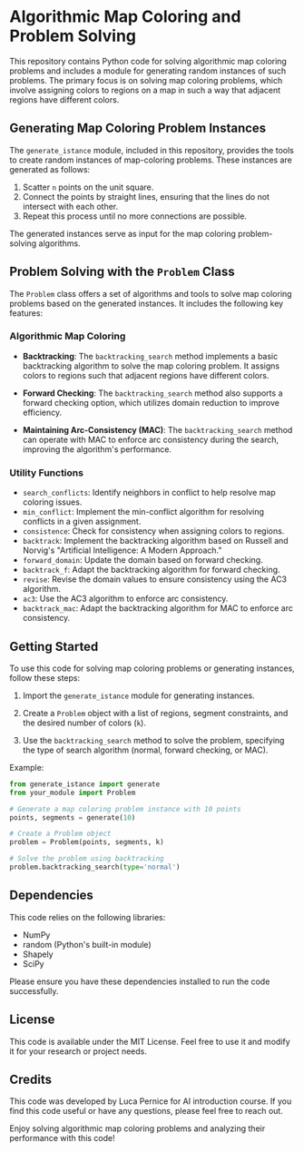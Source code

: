 # Algorithmic Map Coloring and Problem Solving

This repository contains Python code for solving algorithmic map coloring problems and includes a module for generating random instances of such problems. The primary focus is on solving map coloring problems, which involve assigning colors to regions on a map in such a way that adjacent regions have different colors.

## Generating Map Coloring Problem Instances

The `generate_istance` module, included in this repository, provides the tools to create random instances of map-coloring problems. These instances are generated as follows:

1. Scatter `n` points on the unit square.
2. Connect the points by straight lines, ensuring that the lines do not intersect with each other.
3. Repeat this process until no more connections are possible.

The generated instances serve as input for the map coloring problem-solving algorithms.

## Problem Solving with the `Problem` Class

The `Problem` class offers a set of algorithms and tools to solve map coloring problems based on the generated instances. It includes the following key features:

### Algorithmic Map Coloring

- **Backtracking**: The `backtracking_search` method implements a basic backtracking algorithm to solve the map coloring problem. It assigns colors to regions such that adjacent regions have different colors.

- **Forward Checking**: The `backtracking_search` method also supports a forward checking option, which utilizes domain reduction to improve efficiency.

- **Maintaining Arc-Consistency (MAC)**: The `backtracking_search` method can operate with MAC to enforce arc consistency during the search, improving the algorithm's performance.

### Utility Functions

- `search_conflicts`: Identify neighbors in conflict to help resolve map coloring issues.
- `min_conflict`: Implement the min-conflict algorithm for resolving conflicts in a given assignment.
- `consistence`: Check for consistency when assigning colors to regions.
- `backtrack`: Implement the backtracking algorithm based on Russell and Norvig's "Artificial Intelligence: A Modern Approach."
- `forward_domain`: Update the domain based on forward checking.
- `backtrack_f`: Adapt the backtracking algorithm for forward checking.
- `revise`: Revise the domain values to ensure consistency using the AC3 algorithm.
- `ac3`: Use the AC3 algorithm to enforce arc consistency.
- `backtrack_mac`: Adapt the backtracking algorithm for MAC to enforce arc consistency.

## Getting Started

To use this code for solving map coloring problems or generating instances, follow these steps:

1. Import the `generate_istance` module for generating instances.

2. Create a `Problem` object with a list of regions, segment constraints, and the desired number of colors (`k`).

3. Use the `backtracking_search` method to solve the problem, specifying the type of search algorithm (normal, forward checking, or MAC).

Example:

```python
from generate_istance import generate
from your_module import Problem

# Generate a map coloring problem instance with 10 points
points, segments = generate(10)

# Create a Problem object
problem = Problem(points, segments, k)

# Solve the problem using backtracking
problem.backtracking_search(type='normal')
```

## Dependencies

This code relies on the following libraries:

- NumPy
- random (Python's built-in module)
- Shapely
- SciPy

Please ensure you have these dependencies installed to run the code successfully.

## License

This code is available under the MIT License. Feel free to use it and modify it for your research or project needs.

## Credits

This code was developed by Luca Pernice for AI introduction course. If you find this code useful or have any questions, please feel free to reach out.

Enjoy solving algorithmic map coloring problems and analyzing their performance with this code!



